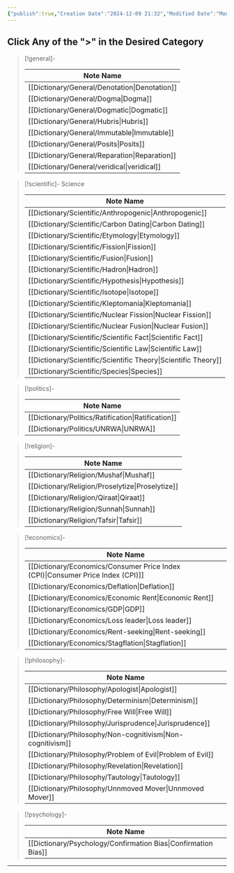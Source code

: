 ```yaml
---
{"publish":true,"Creation Date":"2024-12-09 21:32","Modified Date":"Monday 9th December 2024 21:32:44","cssclasses":["cards","cards-cols-5","table-max","cards-1-1"],"PassFrontmatter":true}
---
```


## Click Any of the ">" in the Desired Category

> [!general]-
>
>  | Note Name                                        |
> | ------------------------------------------------ |
> | [[Dictionary/General/Denotation\|Denotation]] |
> | [[Dictionary/General/Dogma\|Dogma]]           |
> | [[Dictionary/General/Dogmatic\|Dogmatic]]     |
> | [[Dictionary/General/Hubris\|Hubris]]         |
> | [[Dictionary/General/Immutable\|Immutable]]   |
> | [[Dictionary/General/Posits\|Posits]]         |
> | [[Dictionary/General/Reparation\|Reparation]] |
> | [[Dictionary/General/veridical\|veridical]]   |
> 

> [!scientific]- Science
>
>  | Note Name                                                         |
> | ----------------------------------------------------------------- |
> | [[Dictionary/Scientific/Anthropogenic\|Anthropogenic]]         |
> | [[Dictionary/Scientific/Carbon Dating\|Carbon Dating]]         |
> | [[Dictionary/Scientific/Etymology\|Etymology]]                 |
> | [[Dictionary/Scientific/Fission\|Fission]]                     |
> | [[Dictionary/Scientific/Fusion\|Fusion]]                       |
> | [[Dictionary/Scientific/Hadron\|Hadron]]                       |
> | [[Dictionary/Scientific/Hypothesis\|Hypothesis]]               |
> | [[Dictionary/Scientific/Isotope\|Isotope]]                     |
> | [[Dictionary/Scientific/Kleptomania\|Kleptomania]]             |
> | [[Dictionary/Scientific/Nuclear Fission\|Nuclear Fission]]     |
> | [[Dictionary/Scientific/Nuclear Fusion\|Nuclear Fusion]]       |
> | [[Dictionary/Scientific/Scientific Fact\|Scientific Fact]]     |
> | [[Dictionary/Scientific/Scientific Law\|Scientific Law]]       |
> | [[Dictionary/Scientific/Scientific Theory\|Scientific Theory]] |
> | [[Dictionary/Scientific/Species\|Species]]                     |
> 

> [!politics]-
>
>  | Note Name                                             |
> | ----------------------------------------------------- |
> | [[Dictionary/Politics/Ratification\|Ratification]] |
> | [[Dictionary/Politics/UNRWA\|UNRWA]]               |
> 

> [!religion]-
>
>  | Note Name                                           |
> | --------------------------------------------------- |
> | [[Dictionary/Religion/Mushaf\|Mushaf]]           |
> | [[Dictionary/Religion/Proselytize\|Proselytize]] |
> | [[Dictionary/Religion/Qiraat\|Qiraat]]           |
> | [[Dictionary/Religion/Sunnah\|Sunnah]]           |
> | [[Dictionary/Religion/Tafsir\|Tafsir]]           |
> 

> [!economics]-
>
>  | Note Name                                                                          |
> | ---------------------------------------------------------------------------------- |
> | [[Dictionary/Economics/Consumer Price Index (CPI)\|Consumer Price Index (CPI)]] |
> | [[Dictionary/Economics/Deflation\|Deflation]]                                   |
> | [[Dictionary/Economics/Economic Rent\|Economic Rent]]                           |
> | [[Dictionary/Economics/GDP\|GDP]]                                               |
> | [[Dictionary/Economics/Loss leader\|Loss leader]]                               |
> | [[Dictionary/Economics/Rent-seeking\|Rent-seeking]]                             |
> | [[Dictionary/Economics/Stagflation\|Stagflation]]                               |
> 

> [!philosophy]-
>
>  | Note Name                                                     |
> | ------------------------------------------------------------- |
> | [[Dictionary/Philosophy/Apologist\|Apologist]]             |
> | [[Dictionary/Philosophy/Determinism\|Determinism]]         |
> | [[Dictionary/Philosophy/Free Will\|Free Will]]             |
> | [[Dictionary/Philosophy/Jurisprudence\|Jurisprudence]]     |
> | [[Dictionary/Philosophy/Non-cognitivism\|Non-cognitivism]] |
> | [[Dictionary/Philosophy/Problem of Evil\|Problem of Evil]] |
> | [[Dictionary/Philosophy/Revelation\|Revelation]]           |
> | [[Dictionary/Philosophy/Tautology\|Tautology]]             |
> | [[Dictionary/Philosophy/Unnmoved Mover\|Unnmoved Mover]]   |
> 

> [!psychology]-
>
>  | Note Name                                                         |
> | ----------------------------------------------------------------- |
> | [[Dictionary/Psychology/Confirmation Bias\|Confirmation Bias]] |
> 
---
